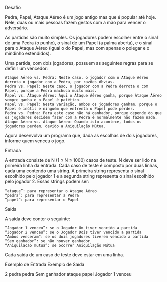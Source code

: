 Desafio

Pedra, Papel, Ataque Aéreo é um jogo antigo mas que é popular até hoje. Nele, duas ou mais pessoas fazem gestos com a mão para vencer o adversário. 

As partidas são muito simples. Os jogadores podem escolher entre o sinal de uma Pedra (o punho), o sinal de um Papel (a palma aberta), e o sinal para o Ataque Aéreo (igual o do Papel, mas com apenas o polegar e o mindinho estendidos).

Uma partida, com dois jogadores, possuem as seguintes regras para se definir um vencedor:

    Ataque Aéreo vs. Pedra: Neste caso, o jogador com o Ataque Aéreo derrota o jogador com a Pedra, por razões óbvias.
    Pedra vs. Papel: Neste caso, o jogador com a Pedra derrota o com Papel, porque a Pedra machuca muito mais.
    Papel vs. Ataque Aéreo: Aqui o Ataque Aéreo ganha, porque Ataque Aéreo sempre ganha e o Papel é patético.
    Papel vs. Papel: Nesta variação, ambos os jogadores ganham, porque o Papel é inútil e ninguém que enfrenta o Papel pode perder.
    Pedra vs. Pedra: Para este caso não há ganhador, porque depende do que os jogadores decidem fazer com a Pedra e normalmente não fazem nada.
    Ataque Aéreo vs. Ataque Aéreo: Quando isto acontece, todos os jogadores perdem, devido a Aniquilação Mútua.

Agora desenvolva um programa que, dada as escolhas de dois jogadores, informe quem venceu o jogo.

Entrada

A entrada consiste de N (1 ≤ N ≤ 1000) casos de teste. N deve ser lido na primeira linha da entrada. Cada caso de teste é composto por duas linhas, cada uma contendo uma string. A primeira string representa o sinal escolhido pelo jogador 1 e a segunda string representa o sinal escolhido pelo jogador 2. Essas strings podem ser:

    “ataque”: para representar o Ataque Aéreo
    “pedra”: para representar a Pedra
    “papel”: para representar o Papel

Saída

A saída deve conter o seguinte:

    “Jogador 1 venceu”: se o Jogador Um tiver vencido a partida
    “Jogador 2 venceu”: se o Jogador Dois tiver vencido a partida
    “Ambos venceram”: se os dois jogadores tiverem vencido a partida
    “Sem ganhador”: se não houver ganhador
    “Aniquilacao mutua”: se ocorrer Aniquilação Mútua

Cada saída de um caso de teste deve estar em uma linha.
 
Exemplo de Entrada 	Exemplo de Saída

2
pedra
pedra               Sem ganhador
ataque
papel               Jogador 1 venceu
